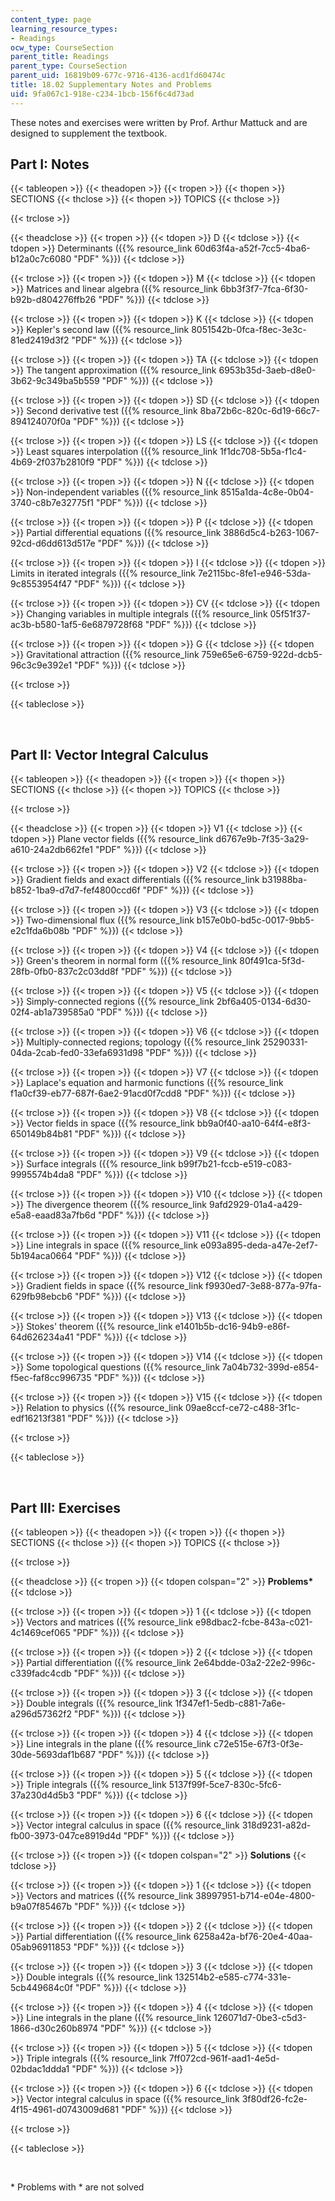 ```yaml
---
content_type: page
learning_resource_types:
- Readings
ocw_type: CourseSection
parent_title: Readings
parent_type: CourseSection
parent_uid: 16819b09-677c-9716-4136-acd1fd60474c
title: 18.02 Supplementary Notes and Problems
uid: 9fa067c1-918e-c234-1bcb-156f6c4d73ad
---
```


These notes and exercises were written by Prof. Arthur Mattuck and are designed to supplement the textbook.

Part I: Notes
-------------

{{< tableopen >}}
{{< theadopen >}}
{{< tropen >}}
{{< thopen >}}
SECTIONS
{{< thclose >}}
{{< thopen >}}
TOPICS
{{< thclose >}}

{{< trclose >}}

{{< theadclose >}}
{{< tropen >}}
{{< tdopen >}}
D
{{< tdclose >}}
{{< tdopen >}}
Determinants ({{% resource_link 60d63f4a-a52f-7cc5-4ba6-b12a0c7c6080 "PDF" %}})
{{< tdclose >}}

{{< trclose >}}
{{< tropen >}}
{{< tdopen >}}
M
{{< tdclose >}}
{{< tdopen >}}
Matrices and linear algebra ({{% resource_link 6bb3f3f7-7fca-6f30-b92b-d804276ffb26 "PDF" %}})
{{< tdclose >}}

{{< trclose >}}
{{< tropen >}}
{{< tdopen >}}
K
{{< tdclose >}}
{{< tdopen >}}
Kepler's second law ({{% resource_link 8051542b-0fca-f8ec-3e3c-81ed2419d3f2 "PDF" %}})
{{< tdclose >}}

{{< trclose >}}
{{< tropen >}}
{{< tdopen >}}
TA
{{< tdclose >}}
{{< tdopen >}}
The tangent approximation ({{% resource_link 6953b35d-3aeb-d8e0-3b62-9c349ba5b559 "PDF" %}})
{{< tdclose >}}

{{< trclose >}}
{{< tropen >}}
{{< tdopen >}}
SD
{{< tdclose >}}
{{< tdopen >}}
Second derivative test ({{% resource_link 8ba72b6c-820c-6d19-66c7-894124070f0a "PDF" %}})
{{< tdclose >}}

{{< trclose >}}
{{< tropen >}}
{{< tdopen >}}
LS
{{< tdclose >}}
{{< tdopen >}}
Least squares interpolation ({{% resource_link 1f1dc708-5b5a-f1c4-4b69-2f037b2810f9 "PDF" %}})
{{< tdclose >}}

{{< trclose >}}
{{< tropen >}}
{{< tdopen >}}
N
{{< tdclose >}}
{{< tdopen >}}
Non-independent variables ({{% resource_link 8515a1da-4c8e-0b04-3740-c8b7e32775f1 "PDF" %}})
{{< tdclose >}}

{{< trclose >}}
{{< tropen >}}
{{< tdopen >}}
P
{{< tdclose >}}
{{< tdopen >}}
Partial differential equations ({{% resource_link 3886d5c4-b263-1067-92cd-d6dd613d517e "PDF" %}})
{{< tdclose >}}

{{< trclose >}}
{{< tropen >}}
{{< tdopen >}}
I
{{< tdclose >}}
{{< tdopen >}}
Limits in iterated integrals ({{% resource_link 7e2115bc-8fe1-e946-53da-9c8553954f47 "PDF" %}})
{{< tdclose >}}

{{< trclose >}}
{{< tropen >}}
{{< tdopen >}}
CV
{{< tdclose >}}
{{< tdopen >}}
Changing variables in multiple integrals ({{% resource_link 05f51f37-ac3b-b580-1af5-6e6879728f68 "PDF" %}})
{{< tdclose >}}

{{< trclose >}}
{{< tropen >}}
{{< tdopen >}}
G
{{< tdclose >}}
{{< tdopen >}}
Gravitational attraction ({{% resource_link 759e65e6-6759-922d-dcb5-96c3c9e392e1 "PDF" %}})
{{< tdclose >}}

{{< trclose >}}

{{< tableclose >}}

  
 

Part II: Vector Integral Calculus
---------------------------------

{{< tableopen >}}
{{< theadopen >}}
{{< tropen >}}
{{< thopen >}}
SECTIONS
{{< thclose >}}
{{< thopen >}}
TOPICS
{{< thclose >}}

{{< trclose >}}

{{< theadclose >}}
{{< tropen >}}
{{< tdopen >}}
V1
{{< tdclose >}}
{{< tdopen >}}
Plane vector fields ({{% resource_link d6767e9b-7f35-3a29-a610-24a2db662fe1 "PDF" %}})
{{< tdclose >}}

{{< trclose >}}
{{< tropen >}}
{{< tdopen >}}
V2
{{< tdclose >}}
{{< tdopen >}}
Gradient fields and exact differentials ({{% resource_link b31988ba-b852-1ba9-d7d7-fef4800ccd6f "PDF" %}})
{{< tdclose >}}

{{< trclose >}}
{{< tropen >}}
{{< tdopen >}}
V3
{{< tdclose >}}
{{< tdopen >}}
Two-dimensional flux ({{% resource_link b157e0b0-bd5c-0017-9bb5-e2c1fda6b08b "PDF" %}})
{{< tdclose >}}

{{< trclose >}}
{{< tropen >}}
{{< tdopen >}}
V4
{{< tdclose >}}
{{< tdopen >}}
Green's theorem in normal form ({{% resource_link 80f491ca-5f3d-28fb-0fb0-837c2c03dd8f "PDF" %}})
{{< tdclose >}}

{{< trclose >}}
{{< tropen >}}
{{< tdopen >}}
V5
{{< tdclose >}}
{{< tdopen >}}
Simply-connected regions ({{% resource_link 2bf6a405-0134-6d30-02f4-ab1a739585a0 "PDF" %}})
{{< tdclose >}}

{{< trclose >}}
{{< tropen >}}
{{< tdopen >}}
V6
{{< tdclose >}}
{{< tdopen >}}
Multiply-connected regions; topology ({{% resource_link 25290331-04da-2cab-fed0-33efa6931d98 "PDF" %}})
{{< tdclose >}}

{{< trclose >}}
{{< tropen >}}
{{< tdopen >}}
V7
{{< tdclose >}}
{{< tdopen >}}
Laplace's equation and harmonic functions ({{% resource_link f1a0cf39-eb77-687f-6ae2-91acd0f7cdd8 "PDF" %}})
{{< tdclose >}}

{{< trclose >}}
{{< tropen >}}
{{< tdopen >}}
V8
{{< tdclose >}}
{{< tdopen >}}
Vector fields in space ({{% resource_link bb9a0f40-aa10-64f4-e8f3-650149b84b81 "PDF" %}})
{{< tdclose >}}

{{< trclose >}}
{{< tropen >}}
{{< tdopen >}}
V9
{{< tdclose >}}
{{< tdopen >}}
Surface integrals ({{% resource_link b99f7b21-fccb-e519-c083-9995574b4da8 "PDF" %}})
{{< tdclose >}}

{{< trclose >}}
{{< tropen >}}
{{< tdopen >}}
V10
{{< tdclose >}}
{{< tdopen >}}
The divergence theorem ({{% resource_link 9afd2929-01a4-a429-e5a8-eaad83a7fb6d "PDF" %}})
{{< tdclose >}}

{{< trclose >}}
{{< tropen >}}
{{< tdopen >}}
V11
{{< tdclose >}}
{{< tdopen >}}
Line integrals in space ({{% resource_link e093a895-deda-a47e-2ef7-5b194aca0664 "PDF" %}})
{{< tdclose >}}

{{< trclose >}}
{{< tropen >}}
{{< tdopen >}}
V12
{{< tdclose >}}
{{< tdopen >}}
Gradient fields in space ({{% resource_link f9930ed7-3e88-877a-97fa-629fb98ebcb6 "PDF" %}})
{{< tdclose >}}

{{< trclose >}}
{{< tropen >}}
{{< tdopen >}}
V13
{{< tdclose >}}
{{< tdopen >}}
Stokes' theorem ({{% resource_link e1401b5b-dc16-94b9-e86f-64d626234a41 "PDF" %}})
{{< tdclose >}}

{{< trclose >}}
{{< tropen >}}
{{< tdopen >}}
V14
{{< tdclose >}}
{{< tdopen >}}
Some topological questions ({{% resource_link 7a04b732-399d-e854-f5ec-faf8cc996735 "PDF" %}})
{{< tdclose >}}

{{< trclose >}}
{{< tropen >}}
{{< tdopen >}}
V15
{{< tdclose >}}
{{< tdopen >}}
Relation to physics ({{% resource_link 09ae8ccf-ce72-c488-3f1c-edf16213f381 "PDF" %}})
{{< tdclose >}}

{{< trclose >}}

{{< tableclose >}}

  
 

Part III: Exercises
-------------------

{{< tableopen >}}
{{< theadopen >}}
{{< tropen >}}
{{< thopen >}}
SECTIONS
{{< thclose >}}
{{< thopen >}}
TOPICS
{{< thclose >}}

{{< trclose >}}

{{< theadclose >}}
{{< tropen >}}
{{< tdopen colspan="2" >}}
**Problems\***
{{< tdclose >}}

{{< trclose >}}
{{< tropen >}}
{{< tdopen >}}
1
{{< tdclose >}}
{{< tdopen >}}
Vectors and matrices ({{% resource_link e98dbac2-fcbe-843a-c021-4c1469cef065 "PDF" %}})
{{< tdclose >}}

{{< trclose >}}
{{< tropen >}}
{{< tdopen >}}
2
{{< tdclose >}}
{{< tdopen >}}
Partial differentiation ({{% resource_link 2e64bdde-03a2-22e2-996c-c339fadc4cdb "PDF" %}})
{{< tdclose >}}

{{< trclose >}}
{{< tropen >}}
{{< tdopen >}}
3
{{< tdclose >}}
{{< tdopen >}}
Double integrals ({{% resource_link 1f347ef1-5edb-c881-7a6e-a296d57362f2 "PDF" %}})
{{< tdclose >}}

{{< trclose >}}
{{< tropen >}}
{{< tdopen >}}
4
{{< tdclose >}}
{{< tdopen >}}
Line integrals in the plane ({{% resource_link c72e515e-67f3-0f3e-30de-5693daf1b687 "PDF" %}})
{{< tdclose >}}

{{< trclose >}}
{{< tropen >}}
{{< tdopen >}}
5
{{< tdclose >}}
{{< tdopen >}}
Triple integrals ({{% resource_link 5137f99f-5ce7-830c-5fc6-37a230d4d5b3 "PDF" %}})
{{< tdclose >}}

{{< trclose >}}
{{< tropen >}}
{{< tdopen >}}
6
{{< tdclose >}}
{{< tdopen >}}
Vector integral calculus in space ({{% resource_link 318d9231-a82d-fb00-3973-047ce8919d4d "PDF" %}})
{{< tdclose >}}

{{< trclose >}}
{{< tropen >}}
{{< tdopen colspan="2" >}}
**Solutions**
{{< tdclose >}}

{{< trclose >}}
{{< tropen >}}
{{< tdopen >}}
1
{{< tdclose >}}
{{< tdopen >}}
Vectors and matrices ({{% resource_link 38997951-b714-e04e-4800-b9a07f85467b "PDF" %}})
{{< tdclose >}}

{{< trclose >}}
{{< tropen >}}
{{< tdopen >}}
2
{{< tdclose >}}
{{< tdopen >}}
Partial differentiation ({{% resource_link 6258a42a-bf76-20e4-40aa-05ab96911853 "PDF" %}})
{{< tdclose >}}

{{< trclose >}}
{{< tropen >}}
{{< tdopen >}}
3
{{< tdclose >}}
{{< tdopen >}}
Double integrals ({{% resource_link 132514b2-e585-c774-331e-5cb449684c0f "PDF" %}})
{{< tdclose >}}

{{< trclose >}}
{{< tropen >}}
{{< tdopen >}}
4
{{< tdclose >}}
{{< tdopen >}}
Line integrals in the plane ({{% resource_link 126071d7-0be3-c5d3-1866-d30c260b8974 "PDF" %}})
{{< tdclose >}}

{{< trclose >}}
{{< tropen >}}
{{< tdopen >}}
5
{{< tdclose >}}
{{< tdopen >}}
Triple integrals ({{% resource_link 7ff072cd-961f-aad1-4e5d-02bdac1ddda1 "PDF" %}})
{{< tdclose >}}

{{< trclose >}}
{{< tropen >}}
{{< tdopen >}}
6
{{< tdclose >}}
{{< tdopen >}}
Vector integral calculus in space ({{% resource_link 3f80df26-fc2e-4f15-4961-d0743009d681 "PDF" %}})
{{< tdclose >}}

{{< trclose >}}

{{< tableclose >}}

  
 

\* Problems with \* are not solved